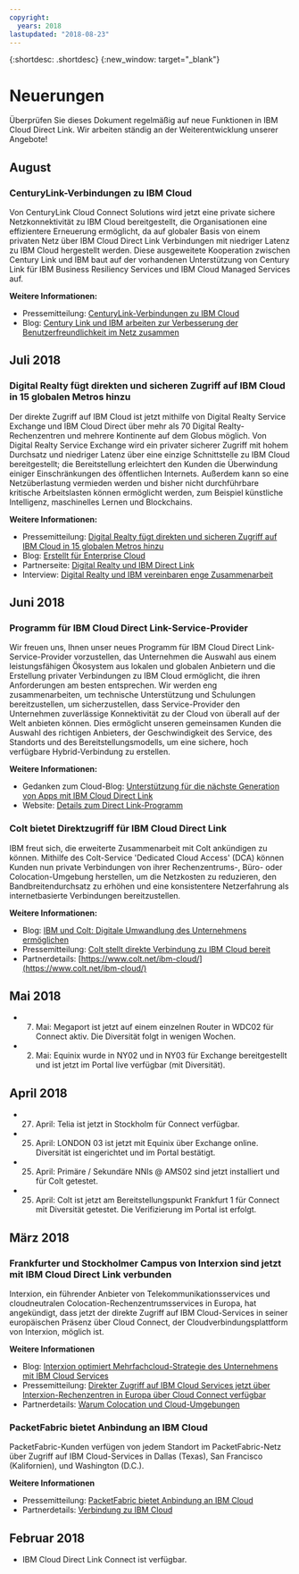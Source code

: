 ```yaml
---
copyright:
  years: 2018
lastupdated: "2018-08-23"
---
```


{:shortdesc: .shortdesc}
{:new_window: target="_blank"}

# Neuerungen

Überprüfen Sie dieses Dokument regelmäßig auf neue Funktionen in IBM Cloud Direct Link. Wir arbeiten ständig an der Weiterentwicklung unserer Angebote!

## August

### CenturyLink-Verbindungen zu IBM Cloud
 
Von CenturyLink Cloud Connect Solutions wird jetzt eine private sichere Netzkonnektivität zu IBM Cloud bereitgestellt, die Organisationen eine effizientere Erneuerung ermöglicht, da auf globaler Basis von einem privaten Netz über IBM Cloud Direct Link Verbindungen mit niedriger Latenz zu IBM Cloud hergestellt werden. Diese ausgeweitete Kooperation zwischen Century Link und IBM baut auf der vorhandenen Unterstützung von Century Link für IBM Business Resiliency Services und IBM Cloud Managed Services auf.
 
**Weitere Informationen:**
* Pressemitteilung: [CenturyLink-Verbindungen zu IBM Cloud](http://news.centurylink.com/2018-08-01-CenturyLink-Connects-Enterprises-to-IBM-Cloud)
* Blog: [Century Link und IBM arbeiten zur Verbesserung der Benutzerfreundlichkeit im Netz zusammen](https://www.ibm.com/blogs/bluemix/2018/08/centurylink-ibm-enhance-network-experiences/)

## Juli 2018

### Digital Realty fügt direkten und sicheren Zugriff auf IBM Cloud in 15 globalen Metros hinzu
 
Der direkte Zugriff auf IBM Cloud ist jetzt mithilfe von Digital Realty Service Exchange und IBM Cloud Direct über mehr als 70 Digital Realty-Rechenzentren und mehrere Kontinente auf dem Globus möglich. Von Digital Realty Service Exchange wird ein privater sicherer Zugriff mit hohem Durchsatz und niedriger Latenz über eine einzige Schnittstelle zu IBM Cloud bereitgestellt; die Bereitstellung erleichtert den Kunden die Überwindung einiger Einschränkungen des öffentlichen Internets. Außerdem kann so eine Netzüberlastung vermieden werden und bisher nicht durchführbare kritische Arbeitslasten können ermöglicht werden, zum Beispiel künstliche Intelligenz, maschinelles Lernen und Blockchains.
 
**Weitere Informationen:**
* Pressemitteilung: [Digital Realty fügt direkten und sicheren Zugriff auf IBM Cloud in 15 globalen Metros hinzu](http://investor.digitalrealty.com/investor-relations/news-and-events/news/news-details/2018/Digital-Realty-Adds-Direct-Secure-Access-to-IBM-Cloud-in-15-Global-Metros/default.aspx?_ga=2.4622768.2004310000.1533067916-309713252.1509692838)
* Blog: [Erstellt für Enterprise Cloud](https://www.ibm.com/blogs/bluemix/2018/07/digital-realty-ibm-cloud-direct-link-expand-network/)
* Partnerseite: [Digital Realty und IBM Direct Link](https://www.digitalrealty.com/partners/alliance-partners/ibm-direct-link/)
* Interview: [Digital Realty und IBM vereinbaren enge Zusammenarbeit](https://www.lightreading.com/data-center/data-center-infrastructure/digital-realty-ibm-deal-a-proximity-play/d/d-id/744870)


## Juni 2018

### Programm für IBM Cloud Direct Link-Service-Provider

Wir freuen uns, Ihnen unser neues Programm für IBM Cloud Direct Link-Service-Provider vorzustellen, das Unternehmen die Auswahl aus einem leistungsfähigen Ökosystem aus lokalen und globalen Anbietern und die Erstellung privater Verbindungen zu IBM Cloud ermöglicht, die ihren Anforderungen am besten entsprechen. Wir werden eng zusammenarbeiten, um technische Unterstützung und Schulungen bereitzustellen, um sicherzustellen, dass Service-Provider den Unternehmen zuverlässige Konnektivität zu der Cloud von überall auf der Welt anbieten können. Dies ermöglicht unseren gemeinsamen Kunden die Auswahl des richtigen Anbieters, der Geschwindigkeit des Service, des Standorts und des Bereitstellungsmodells, um eine sichere, hoch verfügbare Hybrid-Verbindung zu erstellen.
 
**Weitere Informationen:**
* Gedanken zum Cloud-Blog: [Unterstützung für die nächste Generation von Apps mit IBM Cloud Direct Link](https://www.ibm.com/blogs/cloud-computing/2018/06/26/next-generation-cloud-apps-ibm-cloud-direct-link/)
* Website: [Details zum Direct Link-Programm](https://www.ibm.com/cloud/direct-link/partners)

### Colt bietet Direktzugriff für IBM Cloud Direct Link

IBM freut sich, die erweiterte Zusammenarbeit mit Colt ankündigen zu können. Mithilfe des Colt-Service 'Dedicated Cloud Access' (DCA) können Kunden nun private Verbindungen von ihrer Rechenzentrums-, Büro- oder Colocation-Umgebung herstellen, um die Netzkosten zu reduzieren, den Bandbreitendurchsatz zu erhöhen und eine konsistentere Netzerfahrung als internetbasierte Verbindungen bereitzustellen. 
 
**Weitere Informationen:**

* Blog: [IBM und Colt: Digitale Umwandlung des Unternehmens ermöglichen](https://www.ibm.com/blogs/bluemix/2018/06/ibm-colt-enterprise-digital-transformation/)
* Pressemitteilung: [Colt stellt direkte Verbindung zu IBM Cloud bereit](https://www.colt.net/resources/colt-provides-direct-connectivity-ibm-cloud/)
* Partnerdetails: [https://www.colt.net/ibm-cloud/](https://www.colt.net/ibm-cloud/)

## Mai 2018

 * 7. Mai: Megaport ist jetzt auf einem einzelnen Router in WDC02 für Connect aktiv. Die Diversität folgt in wenigen Wochen.
 * 2. Mai: Equinix wurde in NY02 und in NY03 für Exchange bereitgestellt und ist jetzt im Portal live verfügbar (mit Diversität).

## April 2018

 * 27. April: Telia ist jetzt in Stockholm für Connect verfügbar.
 * 25. April: LONDON 03 ist jetzt mit Equinix über Exchange online. Diversität ist eingerichtet und im Portal bestätigt.
 * 25. April: Primäre / Sekundäre NNIs @ AMS02 sind jetzt installiert und für Colt getestet.
 * 25. April: Colt ist jetzt am Bereitstellungspunkt Frankfurt 1 für Connect mit Diversität getestet. Die Verifizierung im Portal ist erfolgt.
 
## März 2018
 
### Frankfurter und Stockholmer Campus von Interxion sind jetzt mit IBM Cloud Direct Link verbunden
 
Interxion, ein führender Anbieter von Telekommunikationsservices und cloudneutralen Colocation-Rechenzentrumsservices in Europa, hat angekündigt, dass jetzt der direkte Zugriff auf IBM Cloud-Services in seiner europäischen Präsenz über Cloud Connect, der Cloudverbindungsplattform von Interxion, möglich ist.

**Weitere Informationen**

* Blog: [Interxion optimiert Mehrfachcloud-Strategie des Unternehmens mit IBM Cloud Services](https://www.interxion.com/blogs/2018/03/interxion-optimising-enterprise-multicloud-strategy-with-ibm-cloud-services/)
* Pressemitteilung: [Direkter Zugriff auf IBM Cloud Services jetzt über Interxion-Rechenzentren in Europa über Cloud Connect verfügbar](https://www.interxion.com/news/2018/03/direct-access-to-ibm-cloud-services/)
* Partnerdetails: [Warum Colocation und Cloud-Umgebungen](https://www.interxion.com/why-interxion/colocate-with-the-clouds/ibm/)

### PacketFabric bietet Anbindung an IBM Cloud

PacketFabric-Kunden verfügen von jedem Standort im PacketFabric-Netz über Zugriff auf IBM Cloud-Services in Dallas (Texas), San Francisco (Kalifornien), und Washington (D.C.).

**Weitere Informationen**

* Pressemitteilung: [PacketFabric bietet Anbindung an IBM Cloud](https://www.packetfabric.com/news/2018/03/06/packetfabric-offers-connectivity-to-ibm.html)
* Partnerdetails: [Verbindung zu IBM Cloud](https://www.packetfabric.com/packetcor/ibm-cloud/)

## Februar 2018
 
 * IBM Cloud Direct Link Connect ist verfügbar.
